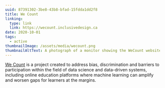 ```yaml
---
uuid: 87391302-3be8-43b8-bfad-15fdda1dd2f8
title: We Count
linking:
  type: link
  link: https://wecount.inclusivedesign.ca
date: 2020-10-01
tags:
  - active
thumbnailImage: /assets/media/wecount.png
thumbnailAltText: A photograph of a monitor showing the WeCount website
---
```

[We Count](https://wecount.inclusivedesign.ca) is a project created to address bias, discrimination and barriers to
participation within the field of data science and data-driven systems, including online education platforms where
machine learning can amplify and worsen gaps for learners at the margins.
